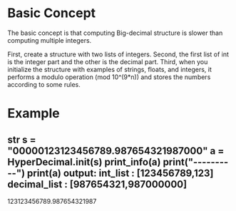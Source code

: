 # Basic Concept
The basic concept is that computing Big-decimal structure is slower than computing multiple integers.

First, create a structure with two lists of integers.
Second, the first list of int is the integer part and the other is the decimal part.
Third, when you initialize the structure with examples of strings, floats, and integers, it performs a modulo operation (mod 10^(9*n)) and stores the numbers according to some rules.

# Example

str s = "00000123123456789.987654321987000"
a = HyperDecimal.init(s)
print_info(a)
print("----------")
print(a)
**output:**
int_list : [123456789,123]
decimal_list : [987654321,987000000]
----------
123123456789.987654321987

